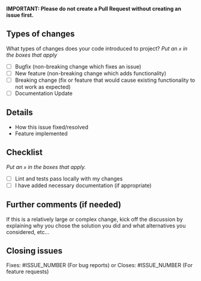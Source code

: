 **IMPORTANT: Please do not create a Pull Request without creating an issue first.**

<!-- Make sure to add issue number in Title. -->

## Types of changes

What types of changes does your code introduced to project?
_Put an `x` in the boxes that apply_

- [ ] Bugfix (non-breaking change which fixes an issue)
- [ ] New feature (non-breaking change which adds functionality)
- [ ] Breaking change (fix or feature that would cause existing functionality to not work as expected)
- [ ] Documentation Update

## Details

- How this issue fixed/resolved
- Feature implemented

## Checklist

_Put an `x` in the boxes that apply._

- [ ] Lint and tests pass locally with my changes
- [ ] I have added necessary documentation (if appropriate)

## Further comments (if needed)

If this is a relatively large or complex change, kick off the discussion by explaining why you chose the solution you did and what alternatives you considered, etc...

## Closing issues
  
Fixes: #ISSUE_NUMBER (For bug reports)
or 
Closes: #ISSUE_NUMBER (For feature requests)
